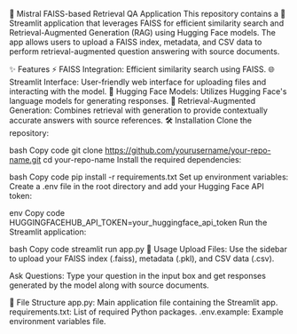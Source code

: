 🚀 Mistral FAISS-based Retrieval QA Application
This repository contains a 🧩 Streamlit application that leverages FAISS for efficient similarity search and Retrieval-Augmented Generation (RAG) using Hugging Face models. The app allows users to upload a FAISS index, metadata, and CSV data to perform retrieval-augmented question answering with source documents.

✨ Features
⚡ FAISS Integration: Efficient similarity search using FAISS.
🌐 Streamlit Interface: User-friendly web interface for uploading files and interacting with the model.
🤖 Hugging Face Models: Utilizes Hugging Face's language models for generating responses.
📝 Retrieval-Augmented Generation: Combines retrieval with generation to provide contextually accurate answers with source references.
🛠️ Installation
Clone the repository:

bash
Copy code
git clone https://github.com/yourusername/your-repo-name.git
cd your-repo-name
Install the required dependencies:

bash
Copy code
pip install -r requirements.txt
Set up environment variables:
Create a .env file in the root directory and add your Hugging Face API token:

env
Copy code
HUGGINGFACEHUB_API_TOKEN=your_huggingface_api_token
Run the Streamlit application:

bash
Copy code
streamlit run app.py
🚀 Usage
Upload Files: Use the sidebar to upload your FAISS index (.faiss), metadata (.pkl), and CSV data (.csv).

Ask Questions: Type your question in the input box and get responses generated by the model along with source documents.

📂 File Structure
app.py: Main application file containing the Streamlit app.
requirements.txt: List of required Python packages.
.env.example: Example environment variables file.

